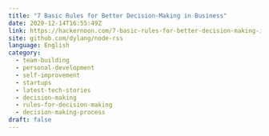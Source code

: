 ```yaml
---
title: "7 Basic Rules for Better Decision-Making in Business"
date: 2020-12-14T16:55:49Z
link: https://hackernoon.com/7-basic-rules-for-better-decision-making-in-business-tl2b3wvp?source=rss&utm_medium=RSS&utm_source=news.12bit.vn
site: github.com/dylang/node-rss
language: English
category:
  - team-building
  - personal-development
  - self-improvement
  - startups
  - latest-tech-stories
  - decision-making
  - rules-for-decision-making
  - decision-making-process
draft: false
---
```

